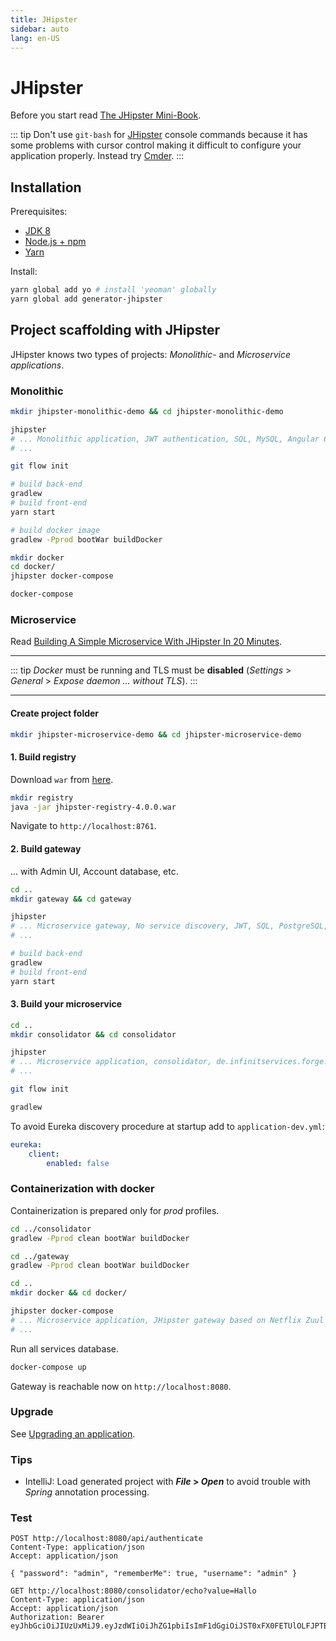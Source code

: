 ```yaml
---
title: JHipster
sidebar: auto
lang: en-US
---
```

# JHipster

Before you start read [The JHipster Mini-Book](https://www.infoq.com/minibooks/jhipster-4x-mini-book).

::: tip
Don't use `git-bash` for [JHipster](https://www.jhipster.tech/) console commands because it has some problems with cursor control making it difficult to configure your application properly. Instead try [Cmder](http://cmder.net/).
:::

## Installation

Prerequisites:

* [JDK 8](http://www.oracle.com/technetwork/java/javase/downloads/jdk8-downloads-2133151.html)
* [Node.js + npm](https://nodejs.org/en/)
* [Yarn](https://yarnpkg.com/lang/en/)

Install:

```bash
yarn global add yo # install 'yeoman' globally
yarn global add generator-jhipster
```

## Project scaffolding with JHipster

JHipster knows two types of projects: _Monolithic_- and _Microservice applications_.

### Monolithic

```bash
mkdir jhipster-monolithic-demo && cd jhipster-monolithic-demo

jhipster
# ... Monolithic application, JWT authentication, SQL, MySQL, Angular 6
# ...

git flow init

# build back-end
gradlew
# build front-end
yarn start

# build docker image
gradlew -Pprod bootWar buildDocker

mkdir docker
cd docker/
jhipster docker-compose

docker-compose
```

### Microservice

Read [Building A Simple Microservice With JHipster In 20 Minutes](http://blog.avenuecode.com/building-a-microservice-in-20-minutes-with-jhipster).

---

::: tip
_Docker_ must be running and TLS must be **disabled** (_Settings_ > _General_ > _Expose daemon ... without TLS_).
:::

---

#### Create project folder

```bash
mkdir jhipster-microservice-demo && cd jhipster-microservice-demo
```

#### 1. Build registry

Download `war` from [here](https://github.com/jhipster/jhipster-registry/releases).

```bash
mkdir registry
java -jar jhipster-registry-4.0.0.war
```

Navigate to `http://localhost:8761`.

#### 2. Build gateway

... with Admin UI, Account database, etc.

```bash
cd ..
mkdir gateway && cd gateway

jhipster
# ... Microservice gateway, No service discovery, JWT, SQL, PostgreSQL, H2 with disk-based persistence, No cache (!), Gradle
# ...

# build back-end
gradlew
# build front-end
yarn start
```

#### 3. Build your microservice

```bash
cd ..
mkdir consolidator && cd consolidator

jhipster
# ... Microservice application, consolidator, de.infinitservices.forge.serviceplatform, No service discovery, JWT, No database, Gradle
# ...

git flow init

gradlew
```

To avoid Eureka discovery procedure at startup add to `application-dev.yml`:

```yaml
eureka:
    client:
        enabled: false
```

### Containerization with docker

Containerization is prepared only for _prod_ profiles.

```bash
cd ../consolidator
gradlew -Pprod clean bootWar buildDocker

cd ../gateway
gradlew -Pprod clean bootWar buildDocker

cd ..
mkdir docker && cd docker/

jhipster docker-compose
# ... Microservice application, JHipster gateway based on Netflix Zuul
# ...
```

Run all services database.

```bash
docker-compose up
```

Gateway is reachable now on `http://localhost:8080`.

### Upgrade

See [Upgrading an application](https://www.jhipster.tech/upgrading-an-application/).

### Tips

* IntelliJ: Load generated project with **_File_ > _Open_** to avoid trouble with _Spring_ annotation processing.

### Test

```http
POST http://localhost:8080/api/authenticate
Content-Type: application/json
Accept: application/json

{ "password": "admin", "rememberMe": true, "username": "admin" }
```

```http
GET http://localhost:8080/consolidator/echo?value=Hallo
Content-Type: application/json
Accept: application/json
Authorization: Bearer eyJhbGciOiJIUzUxMiJ9.eyJzdWIiOiJhZG1pbiIsImF1dGgiOiJST0xFX0FETUlOLFJPTEVfVVNFUiIsImV4cCI6MTUzNjIxMDE5N30.7lUSdI49QwIlhWLsoQTJBamuQOakidEJY3lvbSEkbWK5HU1sUmMJeWNLi5VuIodq2GO_GcsxhPFunGCPVOWthw
```
